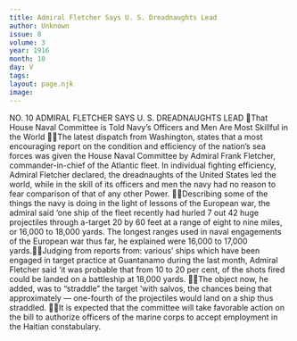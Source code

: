 ```yaml
---
title: Admiral Fletcher Says U. S. Dreadnaughts Lead
author: Unknown
issue: 8
volume: 3
year: 1916
month: 10
day: V
tags:
layout: page.njk
image:
---
```

NO. 10 ADMIRAL FLETCHER SAYS U. S. DREADNAUGHTS LEAD That House Naval Committee is Told Navy’s Officers and Men Are Most Skillful in the World The latest dispatch from Washington, states that a most encouraging report on the condition and efficiency of the nation’s sea forces was given the House Naval Committee by Admiral Frank Fletcher, commander-in-chief of the Atlantic fleet. In individual fighting efficiency, Admiral Fletcher declared, the dreadnaughts of the United States led the world, while in the skill of its officers and men the navy had no reason to fear comparison of that of any other Power. Describing some of the things the navy is doing in the light of lessons of the European war, the admiral said ‘one ship of the fleet recently had hurled 7 out 42 huge projectiles through a-target 20 by 60 feet at a range of eight to nine miles, or 16,000 to 18,000 yards. The longest ranges used in naval engagements of the European war thus far, he explained were 16,000 to 17,000 yards.Judging from reports from: various’ ships which have been engaged in target practice at Guantanamo during the last month, Admiral Fletcher said ‘it was probable that from 10 to 20 per cent, of the shots fired could be landed on a battleship at 18,000 yards. The object now, he added, was to “straddle” the target ‘with salvos, the chances being that approximately — one-fourth of the projectiles would land on a ship thus straddled. It is expected that the committee will take favorable action on the bill to authorize officers of the marine corps to accept employment in the Haitian constabulary. 
